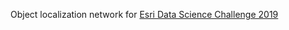 Object localization network for [Esri Data Science Challenge 2019](https://www.hackerearth.com/challenges/hiring/esri-data-science-challenge-2019/)